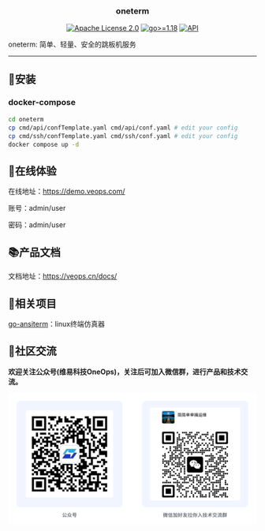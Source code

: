 <h3 align="center">oneterm</h3>
<p align="center">
  <a href="https://github.com/veops/oneterm/blob/main/LICENSE"><img src="https://img.shields.io/github/license/veops/oneterm" alt="Apache License 2.0"></a>
  <a href=""><img src="https://img.shields.io/badge/Go-%3E%3D%201.18-%23007d9c" alt="go>=1.18"></a>
  <a href="https://goreportcard.com/report/github.com/veops/oneterm"><img src="https://goreportcard.com/badge/github.com/veops/oneterm" alt="API"></a>
</p>
oneterm: 简单、轻量、安全的跳板机服务

---

## 🚀安装

### docker-compose

```bash
cd oneterm
cp cmd/api/confTemplate.yaml cmd/api/conf.yaml # edit your config
cp cmd/ssh/confTemplate.yaml cmd/ssh/conf.yaml # edit your config
docker compose up -d
```

## 👀在线体验

在线地址：https://demo.veops.com/

账号：admin/user

密码：admin/user


## 📚产品文档

文档地址：https://veops.cn/docs/

## 🔗相关项目

[go-ansiterm](https://github.com/veops/go-ansiterm)：linux终端仿真器

## 🤝社区交流

**欢迎关注公众号(维易科技OneOps)，关注后可加入微信群，进行产品和技术交流。**

![公众号: 维易科技OneOps](docs/images/wechat.jpg)